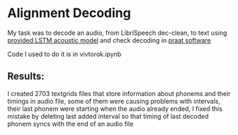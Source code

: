 # Alignment Decoding
My task was to decode an audio, from LibriSpeech dec-clean, to text using [provided LSTM acoustic model](https://gist.github.com/proger/a7e820fbfa0181273fdbf2351901d0d8) and check decoding in [praat software](https://www.fon.hum.uva.nl/praat/)

Code I used to do it is in vivtorok.ipynb

## Results:

I created 2703 textgrids files that store information about phonems and their timings in audio file, some of them were causing problems with intervals, their last phonem were starting when the audio already ended, I fixed this mistake by deleting last added interval so that timing of last decoded phonem syncs with the end of an audio file


